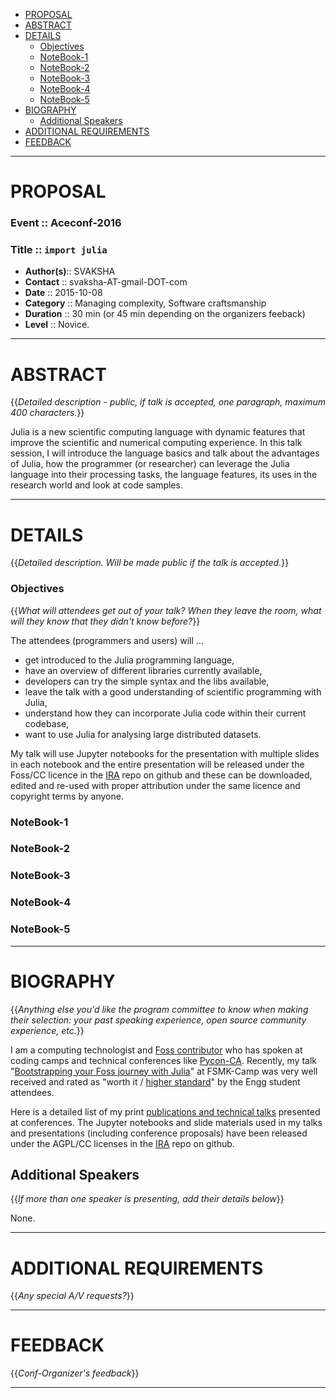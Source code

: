+ [PROPOSAL](#proposal)
+ [ABSTRACT](#abstract) 
+ [DETAILS](#details)
   + [Objectives](#objectives)
   + [NoteBook-1](#notebook-1)
   + [NoteBook-2](#notebook-2)
   + [NoteBook-3](#notebook-3)
   + [NoteBook-4](#notebook-4)
   + [NoteBook-5](#notebook-5)
+ [BIOGRAPHY](#biography)
   + [Additional Speakers](#additional-speakers)
+ [ADDITIONAL REQUIREMENTS](#additional-requirements)
+ [FEEDBACK](#feedback)

----

# PROPOSAL

### Event :: Aceconf-2016
### Title :: `import julia`
+ __Author(s)__:: SVAKSHA
+ __Contact__  :: svaksha-AT-gmail-DOT-com
+ __Date__     :: 2015-10-08
+ __Category__ :: Managing complexity, Software craftsmanship
+ __Duration__ :: 30 min (or 45 min depending on the organizers feeback)
+ __Level__    :: Novice.

----

# ABSTRACT
{{*Detailed description - public, if talk is accepted, one paragraph, maximum 400 characters.*}}

Julia is a new scientific computing language with dynamic features that improve the scientific and numerical computing experience. In this talk session, I will introduce the language basics and talk about the advantages of Julia, how the programmer (or researcher) can leverage the Julia language into their processing tasks, the language features, its uses in the research world and look at code samples.

----

# DETAILS
{{*Detailed description. Will be made public if the talk is accepted.*}}


### Objectives
{{*What will attendees get out of your talk? When they leave the room, what will they know that they didn't know before?*}}

The attendees (programmers and users) will ...
+ get introduced to the Julia programming language,
+ have an overview of different libraries currently available,
+ developers can try the simple syntax and the libs available,
+ leave the talk with a good understanding of scientific programming with Julia,
+ understand how they can incorporate Julia code within their current codebase,
+ want to use Julia for analysing large distributed datasets. 

My talk will use Jupyter notebooks for the presentation with multiple slides in each notebook and the entire presentation will be released under the Foss/CC licence in the [IRA](http://svaksha.github.io/ira) repo on github and these can be downloaded, edited and re-used with proper attribution under the same licence and copyright terms by anyone.


### NoteBook-1
### NoteBook-2
### NoteBook-3
### NoteBook-4
### NoteBook-5

----

# BIOGRAPHY
{{*Anything else you'd like the program committee to know when making their selection: your past speaking experience, open source community experience, etc.*}}


I am a computing technologist and [Foss contributor](http://svaksha.com/pages/Bio) who has spoken at coding camps and technical conferences like [Pycon-CA](http://2012.pycon.ca/talk/29). Recently, my talk "[Bootstrapping your Foss journey with Julia](http://nbviewer.ipython.org/github/svaksha/ira/blob/master/2015-07-fsmkcamp/00_index.ipynb)" at FSMK-Camp was very well received and rated as "worth it / [higher standard](http://harikavreddy.blogspot.in/2015/07/i-always-wanted-my-holidays-to-be.html)" by the Engg student attendees. 

Here is a detailed list of my print [publications and technical talks](http://svaksha.com/pages/Publications) presented at conferences. The Jupyter notebooks and slide materials used in my talks and presentations (including conference proposals) have been released under the AGPL/CC licenses in the [IRA](http://svaksha.github.io/ira) repo on github.


## Additional Speakers
{{*If more than one speaker is presenting, add their details below*}}

None.

----

# ADDITIONAL REQUIREMENTS
{{*Any special A/V requests?*}}


----

# FEEDBACK
{{*Conf-Organizer's feedback*}}


----


